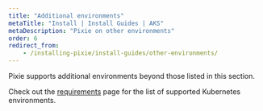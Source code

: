 ```yaml
---
title: "Additional environments"
metaTitle: "Install | Install Guides | AKS"
metaDescription: "Pixie on other environments"
order: 6
redirect_from:
    - /installing-pixie/install-guides/other-environments/
---
```


Pixie supports additional environments beyond those listed in this section.

Check out the [requirements](/installing-pixie/requirements) page for the list of supported Kubernetes environments.